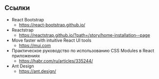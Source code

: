 ## Ссылки

- React Bootstrap
	- https://react-bootstrap.github.io/
- Reactstrap
	- https://reactstrap.github.io/?path=/story/home-installation--page
- Move faster with intuitive React UI tools
	- https://mui.com
- Практическое руководство по использованию CSS Modules в React приложениях
	- https://habr.com/ru/articles/335244/
- Ant Design
	- https://ant.design/
